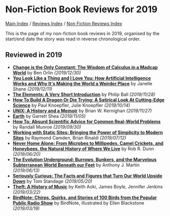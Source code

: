 # Non-Fiction Book Reviews for 2019

[Main Index](../../../README.md) / [Reviews Index](../../README.md) / [Non Fiction Reviews Index](../README.md)

This is the page of my non-fiction book reviews in 2019, organised by the start/end date the story was read in reverse chronological order.

## Reviewed in 2019
- [**Change is the Only Constant: The Wisdom of Calculus in a Madcap World**](20191230-ChangeOnlyConstant.md) by Ben Orlin *(2019/12/30)*
- [**You Look Like a Thing and I Love You: How Artificial Intelligence Works and Why It's Making the World a Weirder Place**](20191211-YouLookLikeAThing.md) by Janelle Shane *(2019/12/11)*
- [**The Elements: A Very Short Introduction**](20191128-ElementsVeryShortIntroduction.md) by Philip Ball *(2019/11/28)*
- [**How To Build A Dragon Or Die Trying: A Satirical Look At Cutting-Edge Science**](20191014-HowBuildDragonDieTrying.md) by Paul Knoepfler, Julie Knoepfler *(2019/10/14)*
- [**UNIX: A History and a Memoir**](20191127-UnixHistoryMemoir.md) by Brian W. Kernighan *(2019/11/27)*
- [**Earth**](20191105-Earth.md) by Garrett Shea *(2019/11/05)*
- [**How To: Absurd Scientific Advice for Common Real-World Problems**](20190930-HowTo.md) by Randall Munroe *(2019/09/30)*
- [**Working with Static Sites: Bringing the Power of Simplicity to Modern Sites**](20190712-WorkingStaticSites.md) by Raymond Camden, Brian Rinaldi *(2019/07/12)*
- [**Never Home Alone: From Microbes to Millipedes, Camel Crickets, and Honeybees, the Natural History of Where We Live**](20190620-NeverHomeAlone.md) by Rob R. Dunn *(2019/06/20)*
- [**The Evolution Underground: Burrows, Bunkers, and the Marvelous Subterranean World Beneath our Feet**](20190613-EvolutionUnderground.md) by Anthony J. Martin *(2019/06/13)*
- [**Seriously Curious: The Facts and Figures that Turn Our World Upside Down**](20190520-SeriouslyCurious.md) by Tom Standage *(2019/05/20)*
- [**Theft: A History of Music**](20190322-TheftAHistoryMusic.md) by Keith Aoki, James Boyle, Jennifer Jenkins *(2019/03/22)*
- [**BirdNote: Chirps, Quirks, and Stories of 100 Birds from the Popular Public Radio Show**](20190319-BirdNote.md) by BirdNote, illustrated by Ellen Blackstone *(2019/03/19)*
